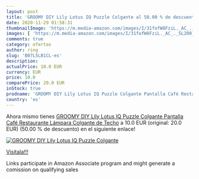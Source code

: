 ```yaml
---
layout: post
title: 'GROOMY DIY Lily Lotus IQ Puzzle Colgante al 50.00 % de descuento'
date: 2020-11-29 01:58:31
thumbnailImage: 'https://m.media-amazon.com/images/I/31fofW8FziL._AC_._SL200_.jpg'
images: [ 'https://m.media-amazon.com/images/I/31fofW8FziL._AC_._SL200_.jpg' ]
comments: true
category: ofertas
author: ring
slug: 'B07L5LB1CL-es'
description:
actualPrice: 10.0 EUR
currency: EUR
price: 10.0
comparePrice: 20.0 EUR
inStock: true
prodname: 'GROOMY DIY Lily Lotus IQ Puzzle Colgante Pantalla Café Restaurante Lámpara Colgante de Techo'
country: 'es'
---
```


Ahora mismo tienes [GROOMY DIY Lily Lotus IQ Puzzle Colgante Pantalla Café Restaurante Lámpara Colgante de Techo](https://www.amazon.es/dp/B07L5LB1CL/?tag=tolees-21) a 10.0 EUR (original: 20.0 EUR) (50.00 %  de descuento) en el siguiente enlace!

[![GROOMY DIY Lily Lotus IQ Puzzle Colgante](https://m.media-amazon.com/images/I/31fofW8FziL._AC_._SL200_.jpg)](https://www.amazon.es/dp/B07L5LB1CL/?tag=tolees-21)

[Visítala!!!](https://www.amazon.es/dp/B07L5LB1CL/?tag=tolees-21)

Links participate in Amazon Associate program and might generate a comission on qualifying sales
